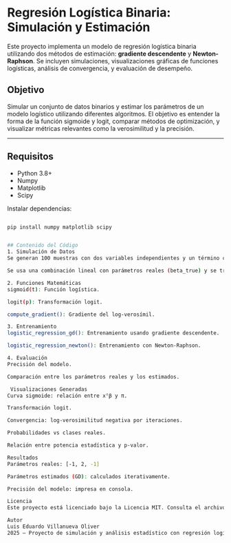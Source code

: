 # Regresión Logística Binaria: Simulación y Estimación

Este proyecto implementa un modelo de regresión logística binaria utilizando dos métodos de estimación: **gradiente descendente** y **Newton-Raphson**. Se incluyen simulaciones, visualizaciones gráficas de funciones logísticas, análisis de convergencia, y evaluación de desempeño.

##  Objetivo

Simular un conjunto de datos binarios y estimar los parámetros de un modelo logístico utilizando diferentes algoritmos. El objetivo es entender la forma de la función sigmoide y logit, comparar métodos de optimización, y visualizar métricas relevantes como la verosimilitud y la precisión.

---

##  Requisitos

- Python 3.8+
- Numpy
- Matplotlib
- Scipy

Instalar dependencias:
```bash

pip install numpy matplotlib scipy


## Contenido del Código
1. Simulación de Datos
Se generan 100 muestras con dos variables independientes y un término constante.

Se usa una combinación lineal con parámetros reales (beta_true) y se transforma con una función sigmoide.

2. Funciones Matemáticas
sigmoid(t): Función logística.

logit(p): Transformación logit.

compute_gradient(): Gradiente del log-verosímil.

3. Entrenamiento
logistic_regression_gd(): Entrenamiento usando gradiente descendente.

logistic_regression_newton(): Entrenamiento con Newton-Raphson.

4. Evaluación
Precisión del modelo.

Comparación entre los parámetros reales y los estimados.

 Visualizaciones Generadas
Curva sigmoide: relación entre xᵀβ y π.

Transformación logit.

Convergencia: log-verosimilitud negativa por iteraciones.

Probabilidades vs clases reales.

Relación entre potencia estadística y p-valor.

Resultados
Parámetros reales: [-1, 2, -1]

Parámetros estimados (GD): calculados iterativamente.

Precisión del modelo: impresa en consola.

Licencia
Este proyecto está licenciado bajo la Licencia MIT. Consulta el archivo LICENSE para más detalles.

Autor
Luis Eduardo Villanueva Oliver
2025 — Proyecto de simulación y análisis estadístico con regresión logística.
